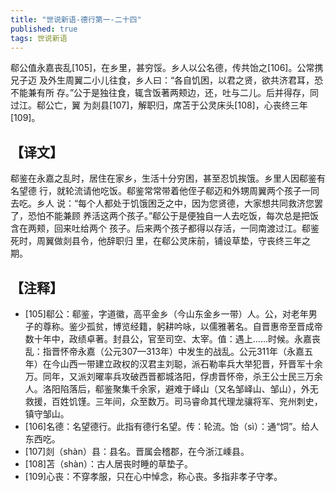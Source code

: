 ```yaml
---
title: "世说新语-德行第一-二十四"
published: true
tags: 世说新语
---
```


郗公值永嘉丧乱[105]，在乡里，甚穷馁。乡人以公名德，传共饴之[106]。公常携兄子迈
及外生周翼二小儿往食，乡人曰：“各自饥困，以君之贤，欲共济君耳，恐不能兼有所
存。”公于是独往食，辄含饭著两颊边，还，吐与二儿。后并得存，同过江。郗公亡，翼
为剡县[107]，解职归，席苫于公灵床头[108]，心丧终三年[109]。

## 【译文】

郗鉴在永嘉之乱时，居住在家乡，生活十分穷困，甚至忍饥挨饿。乡里人因郗鉴有名望德
行，就轮流请他吃饭。郗鉴常常带着他侄子郗迈和外甥周翼两个孩子一同去吃。乡人
说：“每个人都处于饥饿困乏之中，因为您贤德，大家想共同救济您罢了，恐怕不能兼顾
养活这两个孩子。”郗公于是便独自一人去吃饭，每次总是把饭含在两颊，回来吐给两个
孩子。后来两个孩子都得以存活，一同南渡过江。郗鉴死时，周翼做剡县令，他辞职归
里，在郗公灵床前，铺设草垫，守丧终三年之期。

## 【注释】

- [105]郗公：郗鉴，字道徽，高平金乡（今山东金乡一带）人。公，对老年男子的尊称。鉴少孤贫，博览经籍，躬耕吟咏，以儒雅著名。自晋惠帝至晋成帝数十年中，政绩卓著。封县公，官至司空、太宰。值：遇上……时候。永嘉丧乱：指晋怀帝永嘉（公元307—313年）中发生的战乱。公元311年（永嘉五年）在今山西一带建立政权的汉君主刘聪，派石勒率兵大举犯晋，歼晋军十余万。同年，又派刘曜率兵攻破西晋都城洛阳，俘虏晋怀帝，杀王公士民三万余人。洛阳陷落后，郗鉴聚集千余家，避难于峄山（又名邹峄山、邹山），外无救援，百姓饥馑。三年间，众至数万。司马睿命其代理龙骧将军、兖州刺史，镇守邹山。
- [106]名德：名望德行。此指有德行名望。传：轮流。饴（sì）：通“饲”。给人东西吃。
- [107]剡（shàn）县：县名。晋属会稽郡，在今浙江嵊县。
- [108]苫（shàn）：古人居丧时睡的草垫子。
- [109]心丧：不穿孝服，只在心中悼念，称心丧。多指非孝子守孝。